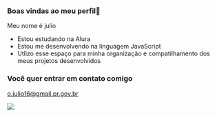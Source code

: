 ### Boas vindas ao meu perfil👋

Meu nome é julio

- Estou estudando na Alura
- Estou me desenvolvendo na linguagem JavaScript
- Utlizo esse espaço para minha organização e compatilhamento dos meus projetos desenvolvidos

### Você quer entrar em contato comigo 

o.julio16@gmail.pr.gov.br

![](https://tenor.com/pt-BR/view/zilla-gif-14061442746089776680)
